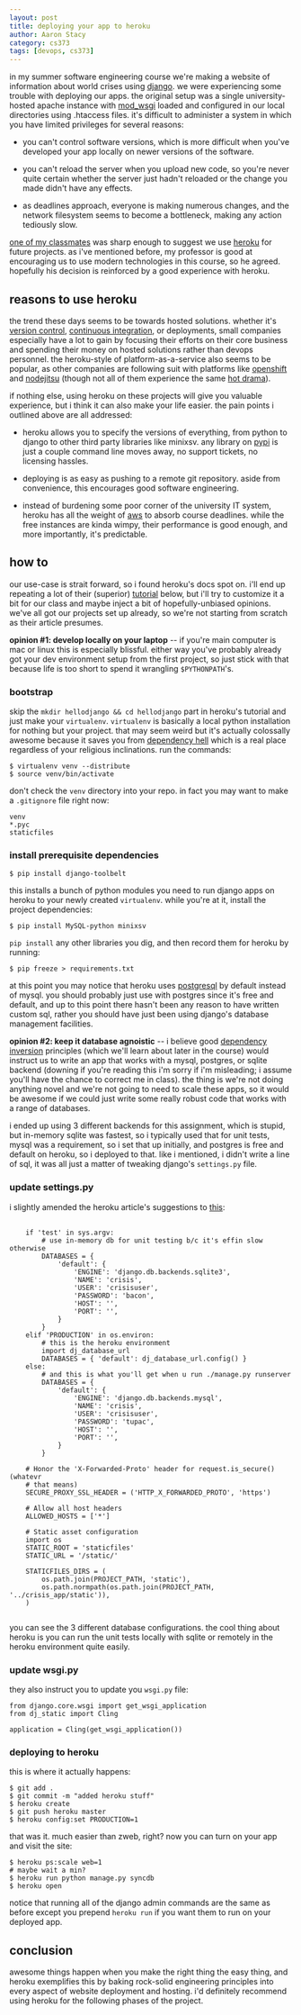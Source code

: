 ```yaml
---
layout: post
title: deploying your app to heroku
author: Aaron Stacy
category: cs373
tags: [devops, cs373]
---
```


in my summer software engineering course we're making a website of information
about world crises using [django][]. we were experiencing some trouble with
deploying our apps. the original setup was a single university-hosted apache
instance with [mod\_wsgi][] loaded and configured in our local directories
using .htaccess files. it's difficult to administer a system in which you have
limited privileges for several reasons:

 - you can't control software versions, which is more difficult when you've
   developed your app locally on newer versions of the software.

 - you can't reload the server when you upload new code, so you're never quite
   certain whether the server just hadn't reloaded or the change you made
   didn't have any effects.

 - as deadlines approach, everyone is making numerous changes, and the network
   filesystem seems to become a bottleneck, making any action tediously slow.

[one of my classmates][eddie] was sharp enough to suggest we use [heroku][] for
future projects. as i've mentioned before, my professor is good at encouraging
us to use modern technologies in this course, so he agreed.  hopefully his
decision is reinforced by a good experience with heroku.

## reasons to use heroku

the trend these days seems to be towards hosted solutions. whether it's
[version control][github], [continuous integration][travis], or deployments,
small companies especially have a lot to gain by focusing their efforts on
their core business and spending their money on hosted solutions rather than
devops personnel. the heroku-style of platform-as-a-service also seems to be
popular, as other companies are following suit with platforms like
[openshift][] and [nodejitsu][] (though not all of them experience the same
[hot drama][drama]).

if nothing else, using heroku on these projects will give you valuable
experience, but i think it can also make your life easier. the pain points i
outlined above are all addressed:

 - heroku allows you to specify the versions of everything, from python to
   django to other third party libraries like minixsv. any library on [pypi][]
   is just a couple command line moves away, no support tickets, no licensing
   hassles.

 - deploying is as easy as pushing to a remote git repository. aside from
   convenience, this encourages good software engineering.

 - instead of burdening some poor corner of the university IT system, heroku
   has all the weight of [aws][] to absorb course deadlines. while the free
   instances are kinda wimpy, their performance is good enough, and more
   importantly, it's predictable.

## how to

our use-case is strait forward, so i found heroku's docs spot on. i'll end up
repeating a lot of their (superior) [tutorial][] below, but i'll try to
customize it a bit for our class and maybe inject a bit of hopefully-unbiased
opinions. we've all got our projects set up already, so we're not starting from
scratch as their article presumes.

**opinion #1: develop locally on your laptop** -- if you're main computer is
mac or linux this is especially blissful. either way you've probably already
got your dev environment setup from the first project, so just stick with that
because life is too short to spend it wrangling `$PYTHONPATH`'s.

### bootstrap

skip the `mkdir hellodjango && cd hellodjango` part in heroku's tutorial and
just make your `virtualenv`. `virtualenv` is basically a local python
installation for nothing but your project. that may seem weird but it's
actually colossally awesome because it saves you from [dependency
hell][dephell] which is a real place regardless of your religious inclinations.
run the commands:

    $ virtualenv venv --distribute
    $ source venv/bin/activate

don't check the `venv` directory into your repo. in fact you may want to make a
`.gitignore` file right now:

    venv
    *.pyc
    staticfiles

### install prerequisite dependencies

    $ pip install django-toolbelt

this installs a bunch of python modules you need to run django apps on heroku to your newly created `virtualenv`. while you're at it, install the project dependencies:

    $ pip install MySQL-python minixsv

`pip install` any other libraries you dig, and then record them for heroku by running:

    $ pip freeze > requirements.txt

at this point you may notice that heroku uses [postgresql][] by default instead
of mysql. you should probably just use with postgres since it's free and
default, and up to this point there hasn't been any reason to have written
custom sql, rather you should have just been using django's database management
facilities.

**opinion #2: keep it database agnoistic** -- i believe good [dependency
inversion][depinv] principles (which we'll learn about later in the course)
would instruct us to write an app that works with a mysql, postgres, or sqlite
backend (downing if you're reading this i'm sorry if i'm misleading; i assume
you'll have the chance to correct me in class). the thing is we're not doing
anything novel and we're not going to need to scale these apps, so it would be
awesome if we could just write some really robust code that works with a range
of databases.

i ended up using 3 different backends for this assignment, which is stupid, but
in-memory sqlite was fastest, so i typically used that for unit tests, mysql
was a requirement, so i set that up initially, and postgres is free and default
on heroku, so i deployed to that. like i mentioned, i didn't write a line of
sql, it was all just a matter of tweaking django's `settings.py` file.

### update settings.py

i slightly amended the heroku article's suggestions to [this][settings.py]:

<pre>
  <code class="python">
    if 'test' in sys.argv:
        # use in-memory db for unit testing b/c it's effin slow otherwise
        DATABASES = {
            'default': {
                'ENGINE': 'django.db.backends.sqlite3',
                'NAME': 'crisis',
                'USER': 'crisisuser',
                'PASSWORD': 'bacon',
                'HOST': '',
                'PORT': '',
            }
        }
    elif 'PRODUCTION' in os.environ:
        # this is the heroku environment
        import dj_database_url
        DATABASES = { 'default': dj_database_url.config() }
    else:
        # and this is what you'll get when u run ./manage.py runserver
        DATABASES = {
            'default': {
                'ENGINE': 'django.db.backends.mysql',
                'NAME': 'crisis',
                'USER': 'crisisuser',
                'PASSWORD': 'tupac',
                'HOST': '',
                'PORT': '',
            }
        }

    # Honor the 'X-Forwarded-Proto' header for request.is_secure() (whatevr
    # that means)
    SECURE_PROXY_SSL_HEADER = ('HTTP_X_FORWARDED_PROTO', 'https')

    # Allow all host headers
    ALLOWED_HOSTS = ['*']

    # Static asset configuration
    import os
    STATIC_ROOT = 'staticfiles'
    STATIC_URL = '/static/'

    STATICFILES_DIRS = (
        os.path.join(PROJECT_PATH, 'static'),
        os.path.normpath(os.path.join(PROJECT_PATH, '../crisis_app/static')),
    )
  </code>
</pre>

you can see the 3 different database configurations. the cool thing about
heroku is you can run the unit tests locally with sqlite or remotely in the
heroku environment quite easily.

### update wsgi.py

they also instruct you to update you `wsgi.py` file:

    from django.core.wsgi import get_wsgi_application
    from dj_static import Cling

    application = Cling(get_wsgi_application())

### deploying to heroku

this is where it actually happens:

    $ git add .
    $ git commit -m "added heroku stuff"
    $ heroku create
    $ git push heroku master
    $ heroku config:set PRODUCTION=1

that was it. much easier than zweb, right? now you can turn on your app and
visit the site:

    $ heroku ps:scale web=1
    # maybe wait a min?
    $ heroku run python manage.py syncdb
    $ heroku open

notice that running all of the django admin commands are the same as before
except you prepend `heroku run` if you want them to run on your deployed app.

## conclusion

awesome things happen when you make the right thing the easy thing, and heroku
exemplifies this by baking rock-solid engineering principles into every aspect
of website deployment and hosting. i'd definitely recommend using heroku for
the following phases of the project.

[eddie]: https://github.com/eddies5
[tutorial]: https://devcenter.heroku.com/articles/django
[dephell]: http://en.wikipedia.org/wiki/Dependency_hell
[depinv]: http://www.cs.utexas.edu/users/downing/papers/DSP1996.pdf
[drama]: http://news.rapgenius.com/James-somers-herokus-ugly-secret-lyrics
[heroku]: https://www.heroku.com
[mod\_wsgi]: http://code.google.com/p/modwsgi/
[django]: https://www.djangoproject.com
[github]: https://github.com
[travis]: https://travis-ci.org
[openshift]: https://www.openshift.com
[nodejitsu]: https://www.nodejitsu.com
[aws]: http://aws.amazon.com
[postgresql]: http://www.postgresql.org
[pypi]: https://pypi.python.org/pypi
[settings.py]: https://gist.github.com/aaronj1335/5997057
